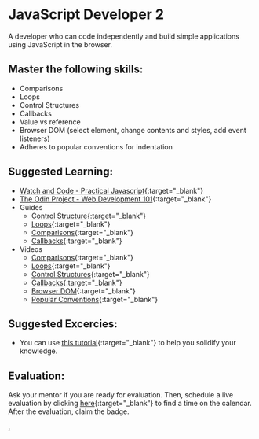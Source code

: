 # JavaScript Developer 2

A developer who can code independently and build simple applications using JavaScript in the browser.

## Master the following skills:

- Comparisons
- Loops
- Control Structures
- Callbacks
- Value vs reference
- Browser DOM (select element, change contents and styles, add event listeners)
- Adheres to popular conventions for indentation

## Suggested Learning:

- [Watch and Code - Practical Javascript](https://watchandcode.com/){:target="\_blank"}
- [The Odin Project - Web Development 101](https://www.theodinproject.com/){:target="\_blank"}
- Guides
  - [Control Structure](https://developer.mozilla.org/en/docs/Web/JavaScript/Guide/Control_flow_and_error_handling){:target="\_blank"}
  - [Loops](https://developer.mozilla.org/en/docs/Web/JavaScript/Guide/Loops_and_iteration){:target="\_blank"}
  - [Comparisons](https://developer.mozilla.org/en-US/docs/Web/JavaScript/Guide/Expressions_and_Operators#comparison_operators){:target="\_blank"}
  - [Callbacks](https://www.freecodecamp.org/news/javascript-callback-functions-what-are-callbacks-in-js-and-how-to-use-them/){:target="\_blank"}
- Videos
  - [Comparisons](https://www.youtube.com/watch?v=Re-J9ydyuO8&t=18s){:target="\_blank"}
  - [Loops](https://www.youtube.com/watch?v=s9wW2PpJsmQ&t=1s){:target="\_blank"}
  - [Control Structures](https://www.youtube.com/watch?v=leMzF0esu38){:target="\_blank"}
  - [Callbacks](https://www.youtube.com/watch?v=cNjIUSDnb9k&t=322s){:target="\_blank"}
  - [Browser DOM](https://www.youtube.com/watch?v=FIORjGvT0kk&list=PL4cUxeGkcC9gfoKa5la9dsdCNpuey2s-V){:target="\_blank"}
  - [Popular Conventions](https://youtu.be/8SbJzqF3Xyw){:target="\_blank"}

## Suggested Excercies:

- You can use [this tutorial](https://youtu.be/mCQ1-iDSnto){:target="\_blank"} to help you solidify your knowledge.

## Evaluation:

Ask your mentor if you are ready for evaluation. Then, schedule a live evaluation by clicking [here](https://webdev.codex.academy/mastery-eval-1-60min?badge=UpjeWGtrTNe2gf1MrHK5QA){:target="\_blank"} to find a time on the calendar. After the evaluation, claim the badge.

[.](level-1)

